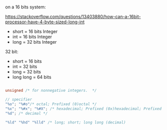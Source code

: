#

on a 16 bits system:

<https://stackoverflow.com/questions/13403880/how-can-a-16bit-processor-have-4-byte-sized-long-int>

- short = 16 bits Integer
- int = 16 bits Integer
- long = 32 bits Integer

32 bit:

- short = 16 bits
- int = 32 bits
- long = 32 bits
- long long = 64 bits

```c

unsigned /* for nonnegative integers.  */

// specifier
"%o"; "%#o"/* octal; Prefixed (0)octal */
"%x"; "%#x"; "%#X"; /* hexadecimal; Prefixed (0x)hexadecimal; Prefixed (0X)hexadecimal */
"%d"; /* decimal */

"%ld" "%hd" "%lld" /* long; short; long long (decimal)

```
